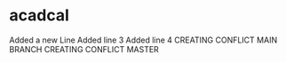 # acadcal
Added a new Line
Added line 3
Added line 4
CREATING CONFLICT MAIN BRANCH
CREATING CONFLICT MASTER

